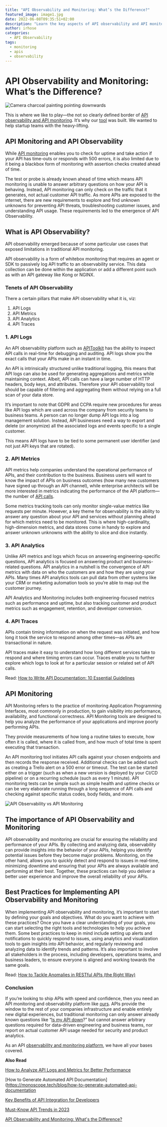 ```yaml
---
title: "API Observability and Monitoring: What’s the Difference?"
featured_image: image1.jpg
date: 2022-06-08T09:35:51+02:00
description: "Learn the key aspects of API observability and API monitoring"
author: irhose
categories: 
  - API Observability 
tags:
  - monitoring
  - apis
  - observability
---
```


# API Observability and Monitoring: What’s the Difference?

![Camera charcoal painting pointing downwards](image1.jpg)

This is where we like to play—the not so clearly defined border of [API observability and API monitoring](https://monoscope.tech/blog/best-api-monitoring-and-observability-tools/). It’s why our [tool](https://monoscope.tech/blog/why-you-need-an-api-monitoring-tool/) was built. We wanted to help startup teams with the heavy-lifting.

## API Monitoring and API Observability

While [API monitoring](https://monoscope.tech/blog/api-documentation-and-observability-the-truth-you-must-know/) enables you to check for uptime and take action if your API has time-outs or responds with 500 errors, it is also limited due to it being a blackbox form of monitoring with assertion checks created ahead of time. 

The test or probe is already known ahead of time which means API monitoring is unable to answer arbitrary questions on how your API is behaving. Instead, API monitoring can only check on the traffic that it generates, not actual customer API traffic. As more APIs are exposed to the internet, there are new requirements to explore and find unknown unknowns for preventing API threats, troubleshooting customer issues, and understanding API usage. These requirements led to the emergence of API Observability.

## What is API Observability?

API observability emerged because of some particular use cases that exposed limitations in traditional API monitoring. 

API observability is a form of whitebox monitoring that requires an agent or SDK to passively log API traffic to an observability service. This data collection can be done within the application or add a different point such as with an API gateway like Kong or NGINX.

### Tenets of API Observability

There a certain pillars that make API observability what it is, viz:
1. API Logs
2. API Metrics
3. API Analytics
4. API Traces

### 1. API Logs

An API observability platform such as [APIToolkit](https://monoscope.tech) has the ability to inspect API calls in real-time for debugging and auditing. API logs show you the exact calls that your APIs make in an instant in time. 

An API is intrinsically structured unlike traditional logging, this means that API logs can also be used for generating aggregations and metrics while maintaining context. Albeit, API calls can have a large number of HTTP headers, body keys, and attributes. Therefore your API observability tool should be capable of filtering and aggregating them without relying on a full scan of your data store.

It’s important to note that GDPR and CCPA require new procedures for areas like API logs which are used across the company from security teams to business teams. A person can no longer dump API logs into a log management solution. Instead, API businesses need a way to export and delete (or anonymize) all the associated logs and events specific to a single customer. 

This means API logs have to be tied to some permanent user identifier (and not just API keys that are rotated).

### 2. API Metrics

API metrics help companies understand the operational performance of APIs, and their contribution to the business. Business users will want to know the impact of APIs on business outcomes (how many new customers have signed up through an API channel), while enterprise architects will be more interested in metrics indicating the performance of the API platform—the number of [API calls](https://blog.axway.com/api-management/whats-api-call/).

Some metrics tracking tools can only monitor single-value metrics like requests per minute. However, a key theme for observability is the ability to answer any question about your API and services without planning ahead for which metrics need to be monitored. This is where high-cardinality, high-dimension metrics, and data stores come in handy to explore and answer unknown unknowns with the ability to slice and dice instantly.

### 3. API Analytics

Unlike API metrics and logs which focus on answering engineering-specific questions, API analytics is focused on answering product and business-related questions. API analytics in a nutshell is the convergence of API metrics with data on who the customers are and how they are using your APIs. Many times API analytics tools can pull data from other systems like your CRM or marketing automation tools so you’re able to map out the customer journey.

API Analytics and Monitoring includes both engineering-focused metrics such as performance and uptime, but also tracking customer and product metrics such as engagement, retention, and developer conversion.

### 4. API Traces

APIs contain timing information on when the request was initiated, and how long it took the service to respond among other times—as APIs are transactional in nature. 

API traces make it easy to understand how long different services take to respond and where timing errors can occur. Traces enable you to further explore which logs to look at for a particular session or related set of API calls.

Read: [How to Write API Documentation: 10 Essential Guidelines](https://monoscope.tech/blog/how-to-write-api-docs/)

## API Monitoring

API Monitoring refers to the practice of monitoring Application Programming Interfaces, most commonly in production, to gain visibility into performance, availability, and functional correctness. API Monitoring tools are designed to help you analyze the performance of your applications and improve poorly performing APIs. 

They provide measurements of how long a routine takes to execute, how often it is called, where it is called from, and how much of total time is spent executing that transaction.

An API monitoring tool initiates API calls against your chosen endpoints and then records the response received. Additional checks can be added such as creating a Trello alert on a 500 error or timeout. The test can be started either on a trigger (such as when a new version is deployed by your CI/CD pipeline) or on a recurring schedule (such as every 1 minute). API monitoring tests can be simple such as simple health and uptime checks or can be very elaborate running through a long sequence of API calls and checking against specific status codes, body fields, and more.

![API Observability vs API Monitoring](./api-monitoring-observability.jpg)

## The importance of API Observability and Monitoring

API observability and monitoring are crucial for ensuring the reliability and performance of your APIs. By collecting and analyzing data, observability can provide insights into the behavior of your APIs, helping you identify potential issues before they become major problems. Monitoring, on the other hand, allows you to quickly detect and respond to issues in real-time, minimizing downtime and ensuring that your APIs are always available and performing at their best. Together, these practices can help you deliver a better user experience and improve the overall reliability of your APIs.

## Best Practices for Implementing API Observability and Monitoring

When implementing API observability and monitoring, it’s important to start by defining your goals and objectives. What do you want to achieve with these practices? Once you have a clear understanding of your goals, you can start selecting the right tools and technologies to help you achieve them. Some best practices to keep in mind include setting up alerts and notifications to quickly respond to issues, using analytics and visualization tools to gain insights into API behavior, and regularly reviewing and analyzing data to identify trends and patterns. It’s also important to involve all stakeholders in the process, including developers, operations teams, and business leaders, to ensure everyone is aligned and working towards the same goals.

Read: [How to Tackle Anomalies in RESTful APIs (the Right Way)](https://monoscope.tech/blog/anomalies-in-restful-apis/)

### Conclusion

If you’re looking to ship APIs with speed and confidence, then you need an API monitoring and observability platform like [ours](https://monoscope.tech). APIs provide the window to the rest of your companies infrastructure and enable entirely new digital experiences, but traditional monitoring can only answer already known questions like “[Is my API down](https://monoscope.tech/blog/api-downtime/)?” but cannot answer arbitrary questions required for data-driven engineering and business teams, nor report on actual customer API usage needed for security and product analytics.

As an API [observability and monitoring platform](https://monoscope.tech/blog/why-you-need-an-api-monitoring-tool/), we have all your bases covered.

**Also Read**

[How to Analyze API Logs and Metrics for Better Performance](https://monoscope.tech/blog/api-logs-and-metrics/)

[How to Generate Automated API Documentation](https://monoscope.tech/blog/how-to-generate-automated-api-documentation

[Key Benefits of API Integration for Developers](https://monoscope.tech/blog/benefits-of-api-integration/)

[Must-Know API Trends in 2023](https://monoscope.tech/blog/api-trends/)

[API Observability and Monitoring: What's the Difference?](https://monoscope.tech/blog/api-observability-and-api-monitoring/)
